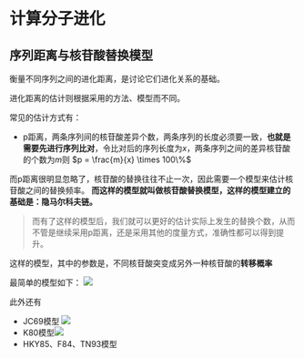 # 计算分子进化

## 序列距离与核苷酸替换模型

衡量不同序列之间的进化距离，是讨论它们进化关系的基础。

进化距离的估计则根据采用的方法、模型而不同。

常见的估计方式有：
- p距离，两条序列间的核苷酸差异个数，两条序列的长度必须要一致，**也就是需要先进行序列比对**，令比对后的序列长度为$x$，两条序列之间的差异核苷酸的个数为$m$则 $p = \frac{m}{x} \times 100\%$

而p距离很明显忽略了，核苷酸的替换往往不止一次，因此需要一个模型来估计核苷酸之间的替换频率。 **而这样的模型就叫做核苷酸替换模型，这样的模型建立的基础是：隐马尔科夫链。**

>而有了这样的模型后，我们就可以更好的估计实际上发生的替换个数，从而不管是继续采用p距离，还是采用其他的度量方式，准确性都可以得到提升。

这样的模型，其中的参数是，不同核苷酸突变成另外一种核苷酸的**转移概率**

最简单的模型如下：
![](https://tf-picture-bed-1259792641.cos.ap-beijing.myqcloud.com/blog/2022-02-26-081828.png)

此外还有 
- JC69模型 ![](https://tf-picture-bed-1259792641.cos.ap-beijing.myqcloud.com/blog/2022-02-26-082145.png)
- K80模型![](https://tf-picture-bed-1259792641.cos.ap-beijing.myqcloud.com/blog/2022-02-26-082407.png)
- HKY85、F84、TN93模型

